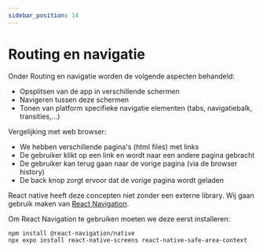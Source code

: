 ```yaml
---
sidebar_position: 14
---
```


# Routing en navigatie

Onder Routing en navigatie worden de volgende aspecten behandeld:
- Opsplitsen van de app in verschillende schermen
- Navigeren tussen deze schermen
- Tonen van platform specifieke navigatie elementen (tabs, navigatiebalk, transities,...)

Vergelijking met web browser:
- We hebben verschillende pagina's (html files) met links
- De gebruiker klikt op een link en wordt naar een andere pagina gebracht
- De gebruiker kan terug gaan naar de vorige pagina (via de browser history)
- De back knop zorgt ervoor dat de vorige pagina wordt geladen

React native heeft deze concepten niet zonder een externe library. Wij gaan gebruik maken van [React Navigation](https://reactnavigation.org/).

Om React Navigation te gebruiken moeten we deze eerst installeren:

```bash
npm install @react-navigation/native
npx expo install react-native-screens react-native-safe-area-context
```

